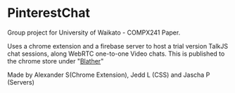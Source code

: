 # PinterestChat
Group project for University of Waikato - COMPX241 Paper. 

Uses a chrome extension and a firebase server to host a trial version TalkJS chat sessions, along WebRTC one-to-one Video chats. 
This is published to the chrome store under "[Blather](https://chrome.google.com/webstore/detail/blather/kpaepkggblhackjpncjndjknlnbdkiga)"

Made by Alexander S(Chrome Extension), Jedd L (CSS) and Jascha P (Servers)
